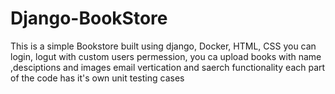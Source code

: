 # Django-BookStore

This is a simple Bookstore built using django, Docker, HTML, CSS
you can login, logut with custom users permession, you ca upload books with name ,desciptions and images
email vertication and saerch functionality 
each part of the code has it's own unit testing cases
